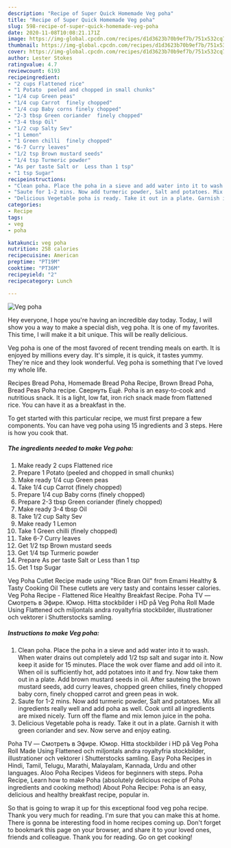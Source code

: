 ```yaml
---
description: "Recipe of Super Quick Homemade Veg poha"
title: "Recipe of Super Quick Homemade Veg poha"
slug: 598-recipe-of-super-quick-homemade-veg-poha
date: 2020-11-08T10:08:21.171Z
image: https://img-global.cpcdn.com/recipes/d1d3623b70b9ef7b/751x532cq70/veg-poha-recipe-main-photo.jpg
thumbnail: https://img-global.cpcdn.com/recipes/d1d3623b70b9ef7b/751x532cq70/veg-poha-recipe-main-photo.jpg
cover: https://img-global.cpcdn.com/recipes/d1d3623b70b9ef7b/751x532cq70/veg-poha-recipe-main-photo.jpg
author: Lester Stokes
ratingvalue: 4.7
reviewcount: 6193
recipeingredient:
- "2 cups Flattened rice"
- "1 Potato  peeled and chopped in small chunks"
- "1/4 cup Green peas"
- "1/4 cup Carrot  finely chopped"
- "1/4 cup Baby corns finely chopped"
- "2-3 tbsp Green coriander  finely chopped"
- "3-4 tbsp Oil"
- "1/2 cup Salty Sev"
- "1 Lemon"
- "1 Green chilli  finely chopped"
- "6-7 Curry leaves"
- "1/2 tsp Brown mustard seeds"
- "1/4 tsp Turmeric powder"
- "As per taste Salt or  Less than 1 tsp"
- "1 tsp Sugar"
recipeinstructions:
- "Clean poha. Place the poha in a sieve and add water into it to wash. When water drains out completely add 1/2 tsp salt and sugar into it. Now keep it aside for 15 minutes. Place the wok over flame and add oil into it. When oil is sufficiently hot, add potatoes into it and fry. Now take them out in a plate. Add brown mustard seeds in oil. After sauteing the brown mustard seeds, add curry leaves, chopped green chilies, finely chopped baby corn, finely chopped carrot and green peas in wok."
- "Saute for 1-2 mins. Now add turmeric powder, Salt and potatoes. Mix all ingredients really well and add poha as well. Cook until all ingredients are mixed nicely. Turn off the flame and mix lemon juice in the poha."
- "Delicious Vegetable poha is ready. Take it out in a plate. Garnish it with green coriander and sev. Now serve and enjoy eating."
categories:
- Recipe
tags:
- veg
- poha

katakunci: veg poha 
nutrition: 258 calories
recipecuisine: American
preptime: "PT19M"
cooktime: "PT36M"
recipeyield: "2"
recipecategory: Lunch

---
```



![Veg poha](https://img-global.cpcdn.com/recipes/d1d3623b70b9ef7b/751x532cq70/veg-poha-recipe-main-photo.jpg)

Hey everyone, I hope you're having an incredible day today. Today, I will show you a way to make a special dish, veg poha. It is one of my favorites. This time, I will make it a bit unique. This will be really delicious.

Veg poha is one of the most favored of recent trending meals on earth. It is enjoyed by millions every day. It's simple, it is quick, it tastes yummy. They're nice and they look wonderful. Veg poha is something that I've loved my whole life.

Recipes Bread Poha, Homemade Bread Poha Recipe, Brown Bread Poha, Bread Peas Poha recipe. Свернуть Ещё. Poha is an easy-to-cook and nutritious snack. It is a light, low fat, iron rich snack made from flattened rice. You can have it as a breakfast in the.


To get started with this particular recipe, we must first prepare a few components. You can have veg poha using 15 ingredients and 3 steps. Here is how you cook that.

<!--inarticleads1-->

##### The ingredients needed to make Veg poha:

1. Make ready 2 cups Flattened rice
1. Prepare 1 Potato  (peeled and chopped in small chunks)
1. Make ready 1/4 cup Green peas
1. Take 1/4 cup Carrot  (finely chopped)
1. Prepare 1/4 cup Baby corns (finely chopped)
1. Prepare 2-3 tbsp Green coriander  (finely chopped)
1. Make ready 3-4 tbsp Oil
1. Take 1/2 cup Salty Sev
1. Make ready 1 Lemon
1. Take 1 Green chilli  (finely chopped)
1. Take 6-7 Curry leaves
1. Get 1/2 tsp Brown mustard seeds
1. Get 1/4 tsp Turmeric powder
1. Prepare As per taste Salt or  Less than 1 tsp
1. Get 1 tsp Sugar


Veg Poha Cutlet Recipe made using &#34;Rice Bran Oil&#34; from Emami Healthy &amp; Tasty Cooking Oil These cutlets are very tasty and contains lesser calories. Veg Poha Recipe - Flattened Rice Healthy Breakfast Recipe. Poha TV — Смотреть в Эфире. Юмор. Hitta stockbilder i HD på Veg Poha Roll Made Using Flattened och miljontals andra royaltyfria stockbilder, illustrationer och vektorer i Shutterstocks samling. 

<!--inarticleads2-->

##### Instructions to make Veg poha:

1. Clean poha. Place the poha in a sieve and add water into it to wash. When water drains out completely add 1/2 tsp salt and sugar into it. Now keep it aside for 15 minutes. Place the wok over flame and add oil into it. When oil is sufficiently hot, add potatoes into it and fry. Now take them out in a plate. Add brown mustard seeds in oil. After sauteing the brown mustard seeds, add curry leaves, chopped green chilies, finely chopped baby corn, finely chopped carrot and green peas in wok.
1. Saute for 1-2 mins. Now add turmeric powder, Salt and potatoes. Mix all ingredients really well and add poha as well. Cook until all ingredients are mixed nicely. Turn off the flame and mix lemon juice in the poha.
1. Delicious Vegetable poha is ready. Take it out in a plate. Garnish it with green coriander and sev. Now serve and enjoy eating.


Poha TV — Смотреть в Эфире. Юмор. Hitta stockbilder i HD på Veg Poha Roll Made Using Flattened och miljontals andra royaltyfria stockbilder, illustrationer och vektorer i Shutterstocks samling. Easy Poha Recipes in Hindi, Tamil, Telugu, Marathi, Malayalam, Kannada, Urdu and other languages. Aloo Poha Recipes Videos for beginners with steps. Poha Recipe, Learn how to make Poha (absolutely delicious recipe of Poha ingredients and cooking method) About Poha Recipe: Poha is an easy, delicious and healthy breakfast recipe, popular in. 

So that is going to wrap it up for this exceptional food veg poha recipe. Thank you very much for reading. I'm sure that you can make this at home. There is gonna be interesting food in home recipes coming up. Don't forget to bookmark this page on your browser, and share it to your loved ones, friends and colleague. Thank you for reading. Go on get cooking!
